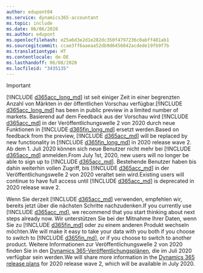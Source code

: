 ```yaml
---
author: edupont04
ms.service: dynamics365-accountant
ms.topic: include
ms.date: 06/06/2020
ms.author: edupont
ms.openlocfilehash: e25a6d3e2d1e282dc350f4797236c0abff481ab1
ms.sourcegitcommit: ccae3ff6aaeaa52db9d6456042acdede19fb9f7b
ms.translationtype: HT
ms.contentlocale: de-DE
ms.lasthandoff: 06/08/2020
ms.locfileid: "3435135"
---
```

> [!IMPORTANT]
> <span data-ttu-id="afa08-101">[!INCLUDE [d365acc_long_md](d365acc_long_md.md)] ist seit einiger Zeit in einer begrenzten Anzahl von Märkten in der öffentlichen Vorschau verfügbar.</span><span class="sxs-lookup"><span data-stu-id="afa08-101">[!INCLUDE [d365acc_long_md](d365acc_long_md.md)] has been in public preview in a limited number of markets.</span></span> <span data-ttu-id="afa08-102">Basierend auf dem Feedback aus der Vorschau wird [!INCLUDE [d365acc_md](d365acc_md.md)] in der Veröffentlichungswelle 2 von 2020 durch neue Funktionen in [!INCLUDE [d365fin_long_md](d365fin_long_md.md)] ersetzt werden.</span><span class="sxs-lookup"><span data-stu-id="afa08-102">Based on feedback from the preview, [!INCLUDE [d365acc_md](d365acc_md.md)] will be replaced by new functionality in [!INCLUDE [d365fin_long_md](d365fin_long_md.md)] in 2020 release wave 2.</span></span> <span data-ttu-id="afa08-103">Ab dem 1. Juli 2020 können sich neue Benutzer nicht mehr bei [!INCLUDE [d365acc_md](d365acc_md.md)] anmelden.</span><span class="sxs-lookup"><span data-stu-id="afa08-103">From July 1st, 2020, new users will no longer be able to sign up to [!INCLUDE [d365acc_md](d365acc_md.md)].</span></span> <span data-ttu-id="afa08-104">Bestehende Benutzer haben bis dahin weiterhin vollen Zugriff, bis [!INCLUDE [d365acc_md](d365acc_md.md)] in der Veröffentlichungswelle 2 von 2020 veraltet sein wird.</span><span class="sxs-lookup"><span data-stu-id="afa08-104">Existing users will continue to have full access until [!INCLUDE [d365acc_md](d365acc_md.md)] is deprecated in 2020 release wave 2.</span></span>  

<span data-ttu-id="afa08-105">Wenn Sie derzeit [!INCLUDE [d365acc_md](d365acc_md.md)] verwenden, empfehlen wir, bereits jetzt über die nächsten Schritte nachzudenken.</span><span class="sxs-lookup"><span data-stu-id="afa08-105">If you currently use [!INCLUDE [d365acc_md](d365acc_md.md)], we recommend that you start thinking about next steps already now.</span></span> <span data-ttu-id="afa08-106">Wir unterstützen Sie bei der Mitnahme Ihrer Daten, wenn Sie zu [!INCLUDE [d365fin_md](d365fin_md.md)] oder zu einem anderen Produkt wechseln möchten.</span><span class="sxs-lookup"><span data-stu-id="afa08-106">We will make it easy to take your data with you both if you choose to switch to [!INCLUDE [d365fin_md](d365fin_md.md)], or if you choose to switch to another product.</span></span> <span data-ttu-id="afa08-107">Weitere Informationen zur Veröffentlichungswelle 2 von 2020 finden Sie in den [Dynamics 365-Veröffentlichungsplänen](/dynamics365/release-plans/), die im Juli 2020 verfügbar sein werden.</span><span class="sxs-lookup"><span data-stu-id="afa08-107">We will share more information in the [Dynamics 365 release plans](/dynamics365/release-plans/) for 2020 release wave 2, which will be available in July 2020.</span></span>
